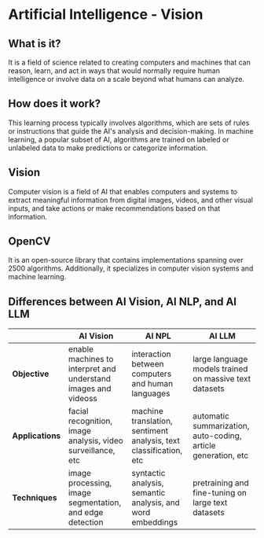 #  Artificial Intelligence - Vision
##  What is it?
It is a field of science related to creating computers and machines that can reason, learn, and act in ways that would normally require human intelligence or involve data on a scale beyond what humans can analyze.

## How does it work?
This learning process typically involves algorithms, which are sets of rules or instructions that guide the AI's analysis and decision-making. In machine learning, a popular subset of AI, algorithms are trained on labeled or unlabeled data to make predictions or categorize information.

## Vision 
Computer vision is a field of AI that enables computers and systems to extract meaningful information from digital images, videos, and other visual inputs, and take actions or make recommendations based on that information.

## OpenCV
It is an open-source library that contains implementations spanning over 2500 algorithms. Additionally, it specializes in computer vision systems and machine learning.

## Differences between AI Vision, AI NLP, and AI LLM
||AI Vision | AI NPL |AI LLM
|--|--|--|--|
| **Objective** | enable machines to interpret and understand images and videoss |interaction between computers and human languages|large language models trained on massive text datasets
| **Applications** | facial recognition, image analysis, video surveillance, etc |machine translation, sentiment analysis, text classification, etc|automatic summarization, auto-coding, article generation, etc
| **Techniques** | image processing, image segmentation, and edge detection |syntactic analysis, semantic analysis, and word embeddings|pretraining and fine-tuning on large text datasets

